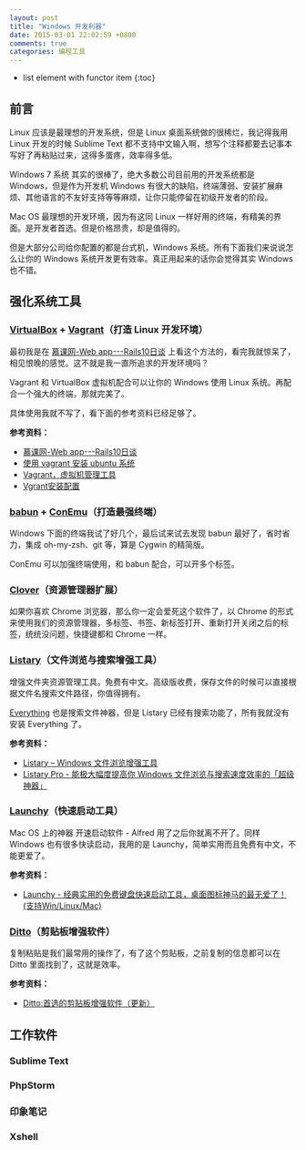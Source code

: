 ```yaml
---
layout: post
title: "Windows 开发利器"
date: 2015-03-01 22:02:59 +0800
comments: true
categories: 编程工具
---
```

* list element with functor item
{:toc}

## 前言

Linux 应该是最理想的开发系统，但是 Linux 桌面系统做的很稀烂，我记得我用 Linux 开发的时候 Sublime Text 都不支持中文输入啊，想写个注释都要去记事本写好了再粘贴过来，这得多蛋疼，效率得多低。

Windows 7 系统 其实的很棒了，绝大多数公司目前用的开发系统都是 Windows，但是作为开发机 Windows 有很大的缺陷，终端薄弱、安装扩展麻烦、其他语言的不友好支持等等麻烦，让你只能停留在初级开发者的阶段。

Mac OS 最理想的开发环境，因为有这同 Linux 一样好用的终端，有精美的界面。是开发者首选。但是价格昂贵，却是值得的。

但是大部分公司给你配置的都是台式机，Windows 系统。所有下面我们来说说怎么让你的 Windows 系统开发更有效率。真正用起来的话你会觉得其实 Windows 也不错。

## 强化系统工具

### [VirtualBox](https://www.virtualbox.org/) + [Vagrant](https://www.vagrantup.com/)（打造 Linux 开发环境）

最初我是在 [慕课网-Web app---Rails10日谈](http://www.imooc.com/learn/230) 上看这个方法的，看完我就惊呆了，相见恨晚的感觉。这不就是我一直所追求的开发环境吗？


Vagrant 和 VirtualBox 虚拟机配合可以让你的 Windows 使用 Linux 系统。再配合一个强大的终端，那就完美了。

具体使用我就不写了，看下面的参考资料已经足够了。

**参考资料：**

- [慕课网-Web app---Rails10日谈](http://www.imooc.com/learn/230)
- [使用 vagrant 安装 ubuntu 系统](http://happypeter.github.io/rails10/01_vagrant.html)
- [Vagrant，虚拟机管理工具](http://chloerei.com/2013/11/01/vagrant/)
- [Vgrant安装配置](https://github.com/astaxie/Go-in-Action/blob/master/ebook/zh/01.2.md)

### [babun](http://babun.github.io/) + [ConEmu](https://github.com/Maximus5/ConEmu)（打造最强终端）

Windows 下面的终端我试了好几个，最后试来试去发现 babun 最好了，省时省力，集成 oh-my-zsh、git 等，算是 Cygwin 的精简版。

ConEmu 可以加强终端使用，和 babun 配合，可以开多个标签。

### [Clover](http://cn.ejie.me/)（资源管理器扩展）

如果你喜欢 Chrome 浏览器，那么你一定会爱死这个软件了，以 Chrome 的形式来使用我们的资源管理器，多标签、书签、新标签打开、重新打开关闭之后的标签，统统没问题，快捷键都和 Chrome 一样。

### [Listary](http://www.listary.com/)（文件浏览与搜索增强工具）

增强文件夹资源管理工具。免费有中文。高级版收费，保存文件的时候可以直接根据文件名搜索文件路径，你值得拥有。

[Everything](http://www.voidtools.com/) 也是搜索文件神器，但是 Listary 已经有搜索功能了，所有我就没有安装 Everything 了。

**参考资料：**

- [Listary – Windows 文件浏览增强工具](http://www.appinn.com/listary/)
- [Listary Pro - 能极大幅度提高你 Windows 文件浏览与搜索速度效率的「超级神器」](http://www.iplaysoft.com/listary.html)

<!--more-->

### [Launchy](http://launchy.net)（快速启动工具）

Mac OS 上的神器 开速启动软件 - Alfred 用了之后你就离不开了。同样 Windows 也有很多快读启动，我用的是 Launchy，简单实用而且免费有中文，不能更爱了。

**参考资料：**

- [Launchy - 经典实用的免费键盘快速启动工具，桌面图标神马的最无爱了！ (支持Win/Linux/Mac)](http://www.iplaysoft.com/launchy.html)

### [Ditto](http://ditto-cp.sourceforge.net/)（剪贴板增强软件）

复制粘贴是我们最常用的操作了，有了这个剪贴板，之前复制的信息都可以在 Ditto 里面找到了，这就是效率。

**参考资料：**

- [Ditto:首选的剪贴板增强软件（更新）](http://xbeta.info/ditto.htm)

## 工作软件

### Sublime Text

### PhpStorm

### 印象笔记

### Xshell